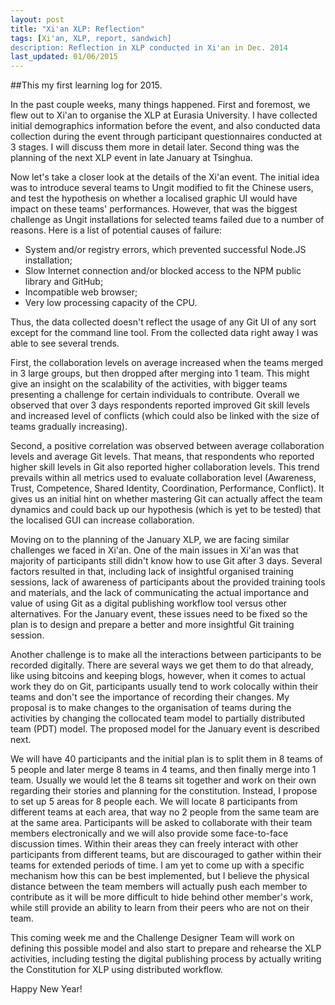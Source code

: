 ```yaml
---
layout: post
title: "Xi'an XLP: Reflection"
tags: [Xi'an, XLP, report, sandwich]
description: Reflection in XLP conducted in Xi'an in Dec. 2014
last_updated: 01/06/2015
---
```


##This my first learning log for 2015.

In the past couple weeks, many things happened. First and foremost, we flew out to Xi'an to organise the XLP at Eurasia University. I have collected initial demographics information before the event, and also conducted data collection during the event through participant questionnaires conducted at 3 stages. I will discuss them more in detail later. Second thing was the planning of the next XLP event in late January at Tsinghua.

Now let's take a closer look at the details of the Xi'an event. The initial idea was to introduce several teams to Ungit modified to fit the Chinese users, and test the hypothesis on whether a localised graphic UI would have impact on these teams' performances. However, that was the biggest challenge as Ungit installations for selected teams failed due to a number of reasons. Here is a list of potential causes of failure:

* System and/or registry errors, which prevented successful Node.JS installation;
* Slow Internet connection and/or blocked access to the NPM public library and GitHub;
* Incompatible web browser;
* Very low processing capacity of the CPU.

Thus, the data collected doesn't reflect the usage of any Git UI of any sort except for the command line tool. From the collected data right away I was able to see several trends.

First, the collaboration levels on average increased when the teams merged in 3 large groups, but then dropped after merging into 1 team. This might give an insight on the scalability of the activities, with bigger teams presenting a challenge for certain individuals to contribute. Overall we observed that over 3 days respondents reported improved Git skill levels and increased level of conflicts (which could also be linked with the size of teams gradually increasing).

Second, a positive correlation was observed between average collaboration levels and average Git levels. That means, that respondents who reported higher skill levels in Git also reported higher collaboration levels. This trend prevails within all metrics used to evaluate collaboration level (Awareness, Trust, Competence, Shared Identity, Coordination, Performance, Conflict). It gives us an initial hint on whether mastering Git can actually affect the team dynamics and could back up our hypothesis (which is yet to be tested) that the localised GUI can increase collaboration.

Moving on to the planning of the January XLP, we are facing similar challenges we faced in Xi'an. One of the main issues in Xi'an was that majority of participants still didn't know how to use Git after 3 days. Several factors resulted in that, including lack of insightful organised training sessions, lack of awareness of participants about the provided training tools and materials, and the lack of communicating the actual importance and value of using Git as a digital publishing workflow tool versus other alternatives. For the January event, these issues need to be fixed so the plan is to design and prepare a better and more insightful Git training session.

Another challenge is to make all the interactions between participants to be recorded digitally. There are several ways we get them to do that already, like using bitcoins and keeping blogs, however, when it comes to actual work they do on Git, participants usually tend to work colocally within their teams and don't see the importance of recording their changes. My proposal is to make changes to the organisation of teams during the activities by changing the collocated team model to partially distributed team (PDT) model. The proposed model for the January event is described next.

We will have 40 participants and the initial plan is to split them in 8 teams of 5 people and later merge 8 teams in 4 teams, and then finally merge into 1 team. Usually we would let the 8 teams sit together and work on their own regarding their stories and planning for the constitution. Instead, I propose to set up 5 areas for 8 people each. We will locate 8 participants from different teams at each area, that way no 2 people from the same team are at the same area. Participants will be asked to collaborate with their team members electronically and we will also provide some face-to-face discussion times. Within their areas they can freely interact with other participants from different teams, but are discouraged to gather within their teams for extended periods of time. I am yet to come up with a specific mechanism how this can be best implemented, but I believe the physical distance between the team members will actually push each member to contribute as it will be more difficult to hide behind other member's work, while still provide an ability to learn from their peers who are not on their team.

This coming week me and the Challenge Designer Team will work on defining this possible model and also start to prepare and rehearse the XLP activities, including testing the digital publishing process by actually writing the Constitution for XLP using distributed workflow.

Happy New Year!

